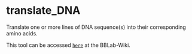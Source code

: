 # translate_DNA

Translate one or more lines of DNA sequence(s) into their corresponding amino acids.

This tool can be accessed [`here`] at the BBLab-Wiki.

[`here`]: https://bblab-hivresearchtools.ca/django/tools/translate_DNA/

